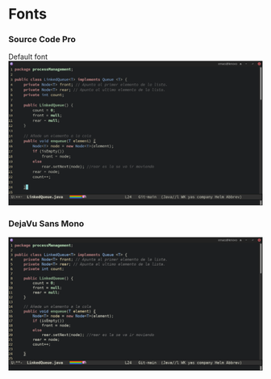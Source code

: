 
# Fonts
### Source Code Pro 
Default font
![Linked in java](./Linked3.png)

### DejaVu Sans Mono
![Linked 2](./LinkedDejaVuSansMono.png)


